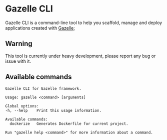 # Gazelle CLI

Gazelle CLI is a command-line tool to help you scaffold, manage and deploy
applications created with [Gazelle](https://docs.gazelle-dart.dev/);

## Warning
This tool is currently under heavy development, please report any bug or issue
with it.

## Available commands
```
Gazelle CLI for Gazelle framework.

Usage: gazelle <command> [arguments]

Global options:
-h, --help    Print this usage information.

Available commands:
  dockerize   Generates Dockerfile for current project.

Run "gazelle help <command>" for more information about a command.
```
